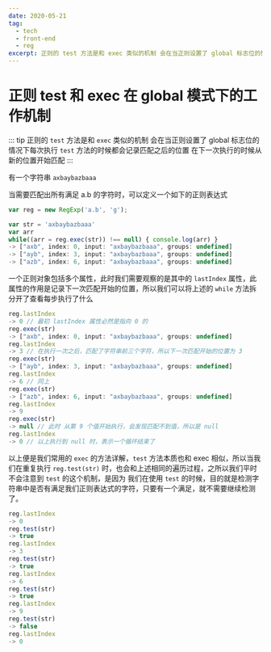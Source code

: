 ```yaml
---
date: 2020-05-21
tag:
  - tech
  - front-end
  - reg
excerpt: 正则的 test 方法是和 exec 类似的机制 会在当正则设置了 global 标志位的情况下每次执行 test 方法的时候都会记录匹配之后的位置 在下一次执行的时候从新的位置开始匹配
---
```


# 正则 test 和 exec 在 global 模式下的工作机制

::: tip
正则的 `test` 方法是和 `exec` 类似的机制 会在当正则设置了 global 标志位的情况下每次执行 `test` 方法的时候都会记录匹配之后的位置 在下一次执行的时候从新的位置开始匹配
:::

有一个字符串 `axbaybazbaaa`

当需要匹配出所有满足 a.b 的字符时，可以定义一个如下的正则表达式

```javascript
var reg = new RegExp('a.b', 'g');
```

```javascript
var str = 'axbaybazbaaa'
var arr
while((arr = reg.exec(str)) !== null) { console.log(arr) }
-> ["axb", index: 0, input: "axbaybazbaaa", groups: undefined]
-> ["ayb", index: 3, input: "axbaybazbaaa", groups: undefined]
-> ["azb", index: 6, input: "axbaybazbaaa", groups: undefined]
```

一个正则对象包括多个属性，此时我们需要观察的是其中的 `lastIndex` 属性，此属性的作用是记录下一次匹配开始的位置，所以我们可以将上述的 `while` 方法拆分开了查看每步执行了什么

```javascript
reg.lastIndex
-> 0 // 最初 lastIndex 属性必然是指向 0 的
reg.exec(str)
-> ["axb", index: 0, input: "axbaybazbaaa", groups: undefined]
reg.lastIndex
-> 3 // 在执行一次之后，匹配了字符串前三个字符，所以下一次匹配开始的位置为 3
reg.exec(str)
-> ["ayb", index: 3, input: "axbaybazbaaa", groups: undefined]
reg.lastIndex
-> 6 // 同上
reg.exec(str)
-> ["azb", index: 6, input: "axbaybazbaaa", groups: undefined]
reg.lastIndex
-> 9
reg.exec(str)
-> null // 此时 从第 9 个值开始执行，会发现匹配不到值，所以是 null
reg.lastIndex
-> 0 // 以上执行到 null 时，表示一个循环结束了
```

以上便是我们常用的 `exec` 的方法详解，`test` 方法本质也和 exec 相似，所以当我们在重复执行 `reg.test(str)` 时，也会和上述相同的遍历过程，之所以我们平时不会注意到 `test` 的这个机制，是因为 我们在使用 `test` 的时候，目的就是检测字符串中是否有满足我们正则表达式的字符，只要有一个满足，就不需要继续检测了。

```javascript
reg.lastIndex
-> 0
reg.test(str)
-> true
reg.lastIndex
-> 3
reg.test(str)
-> true
reg.lastIndex
-> 6
reg.test(str)
-> true
reg.lastIndex
-> 9
reg.test(str)
-> false
reg.lastIndex
-> 0
```
